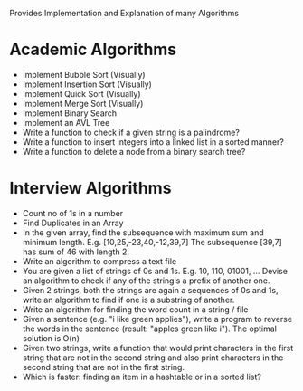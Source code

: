 Provides Implementation and Explanation of many Algorithms

# Academic Algorithms #

  * Implement Bubble Sort (Visually)
  * Implement Insertion Sort (Visually)
  * Implement Quick Sort (Visually)
  * Implement Merge Sort (Visually)
  * Implement Binary Search
  * Implement an AVL Tree
  * Write a function to check if a given string is a palindrome?
  * Write a function to insert integers into a linked list in a sorted manner?
  * Write a function to delete a node from a binary search tree?

# Interview Algorithms #
  * Count no of 1s in a number
  * Find Duplicates in an Array
  * In the given array, find the subsequence with maximum sum and minimum length. E.g. [10,25,-23,40,-12,39,7] The subsequence [39,7] has sum of 46 with length 2.
  * Write an algorithm to compress a text file
  * You are given a list of strings of 0s and 1s. E.g. 10, 110, 01001, ... Devise an algorithm to check if any of the stringis a prefix of another one.
  * Given 2 strings, both the strings are again a sequences of 0s and 1s, write an algorithm to find if one is a substring of another.
  * Write an algorithm for finding the word count in a string / file
  * Given a sentence (e.g. "i like green applies"), write a program to reverse the words in the sentence (result: "apples green like i"). The optimal solution is O(n)
  * Given two strings, write a function that would print characters in the first string that are not in the second string and also print characters in the second string that are not in the first string.
  * Which is faster: finding an item in a hashtable or in a sorted list?

